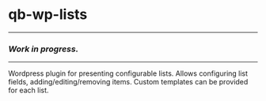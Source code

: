 # qb-wp-lists

---

### *Work in progress.*

---

Wordpress plugin for presenting configurable lists. Allows configuring list fields, adding/editing/removing items. Custom templates can be provided for each list.
